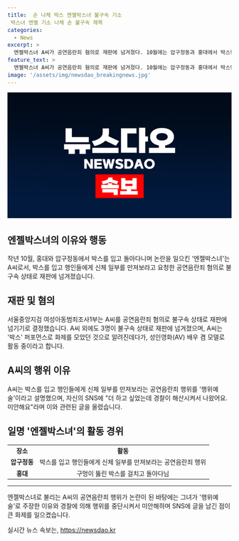 ```yaml
---
title:  손 나체 박스 엔젤박스녀 불구속 기소
 박스녀 엔젤 기소 나체 손 불구속 제목
categories:
  - News
excerpt: >
  엔젤박스녀 A씨가 공연음란죄 혐의로 재판에 넘겨졌다. 10월에는 압구정동과 홍대에서 박스만 입고 돌아다니며 화제가 되었는데, 그 후 65만원을 받고 팬미팅을 취소하며 논란이 된 바 있다. A씨는 성인영화 배우 겸 모델로 활동하며, 이 행위를 행위예술이라고 주장했다. 많은 이목을 끈 그의 행보가 재판에 넘겨졌다.
feature_text: >
  엔젤박스녀 A씨가 공연음란죄 혐의로 재판에 넘겨졌다. 10월에는 압구정동과 홍대에서 박스만 입고 돌아다니며 화제가 되었는데, 그 후 65만원을 받고 팬미팅을 취소하며 논란이 된 바 있다. A씨는 성인영화 배우 겸 모델로 활동하며, 이 행위를 행위예술이라고 주장했다. 많은 이목을 끈 그의 행보가 재판에 넘겨졌다.
image: '/assets/img/newsdao_breakingnews.jpg'
---
```


<p><img src="/assets/img/newsdao_breakingnews.jpg" alt="koreaapp 속보" /></p>

<h2 data-ke-size="size26">엔젤박스녀의 이유와 행동</h2>

<p data-ke-size="size16">작년 10월, 홍대와 압구정동에서 박스를 입고 돌아다니며 논란을 일으킨 '엔젤박스녀'는 A씨로서, 박스를 입고 행인들에게 신체 일부를 만져보라고 요청한 공연음란죄 혐의로 불구속 상태로 재판에 넘겨졌습니다.</p>

<h2 data-ke-size="size26">재판 및 혐의</h2>

<p data-ke-size="size16">서울중앙지검 여성아동범죄조사1부는 A씨를 공연음란죄 혐의로 불구속 상태로 재판에 넘기기로 결정했습니다. A씨 외에도 3명이 불구속 상태로 재판에 넘겨졌으며, A씨는 '박스' 퍼포먼스로 화제를 모았던 것으로 알려진데다가, 성인영화(AV) 배우 겸 모델로 활동 중이라고 합니다.</p>

<h2 data-ke-size="size26">A씨의 행위 이유</h2>

<p data-ke-size="size16">A씨는 박스를 입고 행인들에게 신체 일부를 만져보라는 공연음란죄 행위를 '행위예술'이라고 설명했으며, 자신의 SNS에 "더 하고 싶었는데 경찰이 해산시켜서 나왔어요. 미안해요"라며 이와 관련된 글을 올렸습니다.</p>

<h2 data-ke-size="size26">일명 '엔젤박스녀'의 활동 경위</h2>

<table>
   <tbody>
      <tr>
         <td style="text-align: center; height: 17px;"><b>장소</b></td>
         <td style="text-align: center; height: 17px;"><b>활동</b></td>
      </tr>
      <tr>
         <td style="text-align: center; height: 17px;"><b>압구정동</b></td>
         <td style="text-align: center; height: 17px;">박스를 입고 행인들에게 신체 일부를 만져보라는 공연음란죄 행위</td>
      </tr>
      <tr>
         <td style="text-align: center; height: 17px;"><b>홍대</b></td>
         <td style="text-align: center; height: 17px;">구멍이 뚫린 박스를 걸치고 돌아다님</td>
      </tr>
   </tbody>
</table>

<hr>

<p data-ke-size="size16">엔젤박스녀로 불리는 A씨의 공연음란죄 행위가 논란이 된 바탕에는 그녀가 '행위예술'로 주장한 이유와 경찰에 의해 행위를 중단시켜서 미안해하며 SNS에 글을 남긴 점이 큰 화제를 일으켰습니다.</p>
실시간 뉴스 속보는, <a href="https://newsdao.kr" rel="dofollow">https://newsdao.kr</a>


